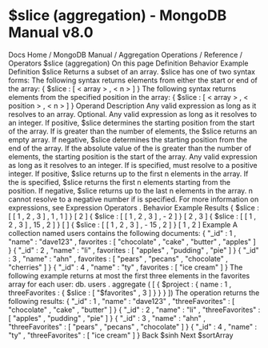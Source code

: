 # $slice (aggregation) - MongoDB Manual v8.0


Docs Home / MongoDB Manual / Aggregation Operations / Reference / Operators $slice (aggregation) On this page Definition Behavior Example Definition $slice Returns a subset of an array. $slice has one of two syntax forms: The following syntax returns elements from either the start or end
of the array: { $slice : [ < array > , < n > ] } The following syntax returns elements from the specified position in
the array: { $slice : [ < array > , < position > , < n > ] } Operand Description <array> Any valid expression as long as
it resolves to an array. <position> Optional. Any valid expression as long
as it resolves to an integer. If positive, $slice determines the starting position from
the start of the array. If <position> is greater than the number of
elements, the $slice returns an empty array. If negative, $slice determines the starting position from
the end of the array. If the absolute value of the <position> is
greater than the number of elements, the starting position is the start
of the array. <n> Any valid expression as long as it
resolves to an integer. If <position> is specified, <n> must
resolve to a positive integer. If positive, $slice returns up to the first n elements in the array. If the <position> is specified, $slice returns the first n elements starting from the
position. If negative, $slice returns up to the last n elements
in the array. n cannot resolve to a negative number if <position> is specified. For more information on expressions, see Expression Operators . Behavior Example Results { $slice : [ [ 1 , 2 , 3 ] , 1 , 1 ] } [ 2 ] { $slice : [ [ 1 , 2 , 3 ] , - 2 ] } [ 2 , 3 ] { $slice : [ [ 1 , 2 , 3 ] , 15 , 2 ] } [ ] { $slice : [ [ 1 , 2 , 3 ] , - 15 , 2 ] } [ 1 , 2 ] Example A collection named users contains the following documents: { "_id" : 1 , "name" : "dave123" , favorites : [ "chocolate" , "cake" , "butter" , "apples" ] } { "_id" : 2 , "name" : "li" , favorites : [ "apples" , "pudding" , "pie" ] } { "_id" : 3 , "name" : "ahn" , favorites : [ "pears" , "pecans" , "chocolate" , "cherries" ] } { "_id" : 4 , "name" : "ty" , favorites : [ "ice cream" ] } The following example returns at most the first three elements in the favorites array for each user: db. users . aggregate ( [ { $project : { name : 1 , threeFavorites : { $slice : [ "$favorites" , 3 ] } } } ]) The operation returns the following results: { "_id" : 1 , "name" : "dave123" , "threeFavorites" : [ "chocolate" , "cake" , "butter" ] } { "_id" : 2 , "name" : "li" , "threeFavorites" : [ "apples" , "pudding" , "pie" ] } { "_id" : 3 , "name" : "ahn" , "threeFavorites" : [ "pears" , "pecans" , "chocolate" ] } { "_id" : 4 , "name" : "ty" , "threeFavorites" : [ "ice cream" ] } Back $sinh Next $sortArray
